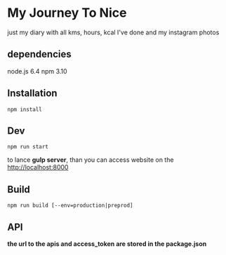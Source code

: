 # My Journey To Nice
just my diary with all kms, hours, kcal I've done and my instagram photos

## dependencies
node.js 6.4
npm 3.10

## Installation
```
npm install
```

## Dev
```
npm run start
```
to lance **gulp server**, than you can access website on the [http://localhost:8000](http://localhost:8000)

## Build
```
npm run build [--env=production|preprod]
```

## API
**the url to the apis and access_token are stored in the package.json**
